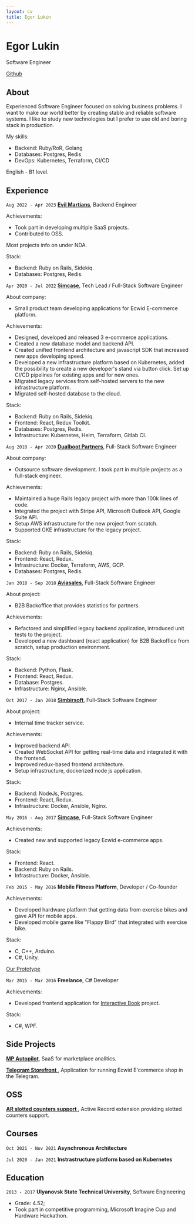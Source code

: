 ```yaml
---
layout: cv
title: Egor Lukin
---
```

# Egor Lukin
Software Engineer

<div id="webaddress">
  <a href="https://github.com/egor-lukin" target="__blank">Github</a>
</div>

## About
Experienced Software Engineer focused on solving business problems. I want to make our world better by creating stable and reliable software systems. I like to study new technologies but I prefer to use old and boring stack in production.

My skills:
- Backend: Ruby/RoR, Golang
- Databases: Postgres, Redis
- DevOps: Kubernetes, Terraform, CI/CD

English - B1 level.

## Experience

`Aug 2022 - Apr 2023`
__<a href="https://evilmartians.com/" target="__blank">Evil Martians</a>__, Backend Engineer

Achievements:
- Took part in developing multiple SaaS projects.
- Contributed to OSS.

Most projects info on under NDA.

Stack:
- Backend: Ruby on Rails, Sidekiq.
- Databases: Postgres, Redis.

`Apr 2020 - Jul 2022`
__<a href="https://simcase.tech/" target="__blank">Simcase</a>__, Tech Lead / Full-Stack Software Engineer

About company:
- Small product team developing applications for Ecwid E-commerce platform.

Achievements:
- Designed, developed and released 3 e-commerce applications.
- Created a new database model and backend API.
- Created unified frontend architecture and javascript SDK that increased new apps developing speed.
- Developed a new infrastructure platform based on Kubernetes, added the possibility to create a new developer's stand via button click. Set up CI/CD pipelines for existing apps and for new ones. 
- Migrated legacy services from self-hosted servers to the new infrastructure platform.
- Migrated self-hosted database to the cloud.

Stack:
- Backend: Ruby on Rails, Sidekiq.
- Frontend: React, Redux Toolkit.
- Databases: Postgres, Redis.
- Infrastructure: Kubernetes, Helm, Terraform, Gitlab CI.

`Aug 2018 - Apr 2020`
__<a href="https://dualboot.com/" target="__blank">Dualboot Partners</a>__, Full-Stack Software Engineer

About company:
- Outsource software development. I took part in multiple projects as a full-stack engineer.

Achievements:
- Maintained a huge Rails legacy project with more than 100k lines of code.
- Integrated the project with Stripe API, Microsoft Outlook API, Google Suite API.
- Setup AWS infrastructure for the new project from scratch.
- Supported GKE infrastructure for the legacy project.

Stack:
- Backend: Ruby on Rails, Sidekiq.
- Frontend: React, Redux.
- Infrastructure: Docker, Terraform, AWS, GCP.
- Databases: Postgres, Redis.

`Jan 2018 - Sep 2018`
__<a href="https://aviasales.com/" target="__blank">Aviasales</a>__, Full-Stack Software Engineer

About project:
- B2B Backoffice that provides statistics for partners.

Achievements:
- Refactored and simplified legacy backend application, introduced unit tests to the project.
- Developed a new dashboard (react application) for B2B Backoffice from scratch, setup production environment.

Stack:
- Backend: Python, Flask.
- Frontend: React, Redux.
- Database: Postgres.
- Infrastructure: Nginx, Ansible.

`Oct 2017 - Jan 2018`
__<a href="https://simbirsoft.com/" target="__blank">Simbirsoft</a>__, Full-Stack Software Engineer

About project:
- Internal time tracker service.

Achievements:
- Improved backend API.
- Created WebSocket API for getting real-time data and integrated it with the frontend.
- Improved redux-based frontend architecture.
- Setup infrastructure, dockerized node js application.

Stack:
- Backend: NodeJs, Postgres.
- Frontend: React, Redux.
- Infrastructure: Docker, Ansible, Nginx.

`May 2016 - Aug 2017`
__<a href="https://simcase.tech/" target="__blank">Simcase</a>__, Full-Stack Software Engineer

Achievements:
- Created new and supported legacy Ecwid e-commerce apps.

Stack:
- Frontend: React.
- Backend: Ruby on Rails.
- Infrastructure: Docker, Ansible.

`Feb 2015 - May 2016`
__Mobile Fitness Platform__, Developer / Co-founder

Achievements:
- Developed hardware platform that getting data from exercise bikes and gave API for mobile apps.
- Developed mobile game like "Flappy Bird" that integrated with exercise bike.

Stack:
- C, C++, Arduino.
- C#, Unity.

<a href="https://www.youtube.com/watch?v=tJYOnAQ17LU" target="__blank">Our Prototype</a>

`Mar 2015 - Mar 2016`
__Freelance__, C# Developer

Achievements:
- Developed frontend application for <a href="http://i-interra.ru/oborudovanie/interaktivnaya-kniga/" target="__blank">Interactive Book</a> project.

Stack:
- C#, WPF.

## Side Projects

__<a href="https://www.mp-autopilot.ru/" target="__blank">MP Autopilot</a>__, SaaS for marketplace analitics.

__<a href="https://www.ecwid.com/apps/marketing/telegram-storefront" target="__blank">Telegram Storefront </a>__, Application for running Ecwid E'commerce shop in the Telegram.

## OSS

__<a href="https://github.com/evilmartians/activerecord-slotted_counters" target="__blank">AR slotted counters support </a>__, Active Record extension providing slotted counters support.

## Courses

`Oct 2021 - Nov 2021`
__Asynchronous Architecture__


`Jul 2020 - Jan 2021`
__Instrastructure platform based on Kubernetes__

## Education

`2013 - 2017`
__Ulyanovsk State Technical University__, Software Engineering

- Grade: 4.52;
- Took part in competitive programming, Microsoft Imagine Cup and Hardware Hackathon.
